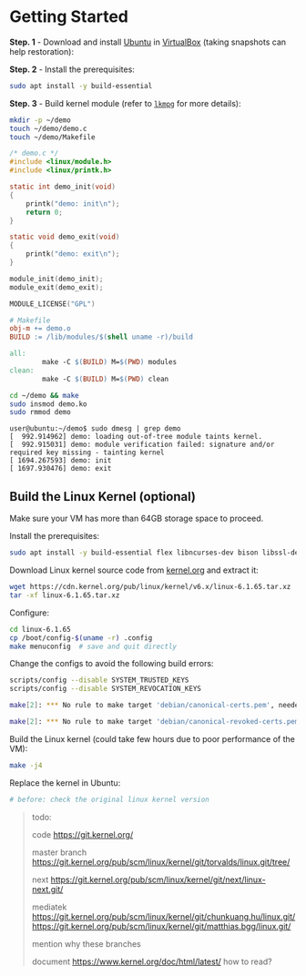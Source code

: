 # Getting Started

**Step. 1** - Download and install [Ubuntu](https://ubuntu.com/download/server) in [VirtualBox](https://www.virtualbox.org/wiki/Downloads) (taking snapshots can help restoration):

**Step. 2** - Install the prerequisites:

```sh
sudo apt install -y build-essential
```

**Step. 3** - Build kernel module (refer to [`lkmpg`](https://github.com/sysprog21/lkmpg/tree/master) for more details):

```sh
mkdir -p ~/demo
touch ~/demo/demo.c
touch ~/demo/Makefile
```

```c
/* demo.c */
#include <linux/module.h>
#include <linux/printk.h>

static int demo_init(void)
{
	printk("demo: init\n");
	return 0;
}

static void demo_exit(void)
{
	printk("demo: exit\n");
}

module_init(demo_init);
module_exit(demo_exit);

MODULE_LICENSE("GPL")
```

```makefile
# Makefile
obj-m += demo.o
BUILD := /lib/modules/$(shell uname -r)/build

all:
        make -C $(BUILD) M=$(PWD) modules
clean:
        make -C $(BUILD) M=$(PWD) clean
```

```sh
cd ~/demo && make
sudo insmod demo.ko
sudo rmmod demo
```

```
user@ubuntu:~/demo$ sudo dmesg | grep demo
[  992.914962] demo: loading out-of-tree module taints kernel.
[  992.915031] demo: module verification failed: signature and/or required key missing - tainting kernel
[ 1694.267593] demo: init
[ 1697.930476] demo: exit
```

## Build the Linux Kernel (optional)

Make sure your VM has more than 64GB storage space to proceed.

Install the prerequisites:

```sh
sudo apt install -y build-essential flex libncurses-dev bison libssl-dev bc libelf-dev
```

Download Linux kernel source code from [kernel.org](https://kernel.org/) and extract it:

```sh
wget https://cdn.kernel.org/pub/linux/kernel/v6.x/linux-6.1.65.tar.xz
tar -xf linux-6.1.65.tar.xz
```

Configure:

```sh
cd linux-6.1.65
cp /boot/config-$(uname -r) .config
make menuconfig  # save and quit directly
```

Change the configs to avoid the following build errors:

```sh
scripts/config --disable SYSTEM_TRUSTED_KEYS
scripts/config --disable SYSTEM_REVOCATION_KEYS
```

```sh
make[2]: *** No rule to make target 'debian/canonical-certs.pem', needed by 'certs/x509_certificate_list'.  Stop.
```

```sh
make[2]: *** No rule to make target 'debian/canonical-revoked-certs.pem', needed by 'certs/x509_revocation_list'.  Stop.
```

Build the Linux kernel (could take few hours due to poor performance of the VM):

```sh
make -j4
```

Replace the kernel in Ubuntu:

```sh
# before: check the original linux kernel version
```

> todo:
>
> code
> https://git.kernel.org/
>
> master branch
> https://git.kernel.org/pub/scm/linux/kernel/git/torvalds/linux.git/tree/
>
> next
> https://git.kernel.org/pub/scm/linux/kernel/git/next/linux-next.git/
>
> mediatek
> https://git.kernel.org/pub/scm/linux/kernel/git/chunkuang.hu/linux.git/
> https://git.kernel.org/pub/scm/linux/kernel/git/matthias.bgg/linux.git/
>
> mention why these branches
>
> document
> https://www.kernel.org/doc/html/latest/
> how to read?
